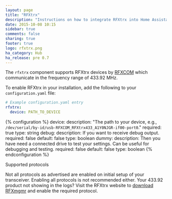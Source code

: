```yaml
---
layout: page
title: "RFXtrx"
description: "Instructions on how to integrate RFXtrx into Home Assistant."
date: 2015-10-08 10:15
sidebar: true
comments: false
sharing: true
footer: true
logo: rfxtrx.png
ha_category: Hub
ha_release: pre 0.7
---
```


The `rfxtrx` component supports RFXtrx devices by [RFXCOM](http://www.rfxcom.com) which communicate in the frequency range of 433.92 MHz.

To enable RFXtrx in your installation, add the following to your `configuration.yaml` file:

```yaml
# Example configuration.yaml entry
rfxtrx:
  device: PATH_TO_DEVICE
```

{% configuration %}
device:
  description: "The path to your device, e.g., `/dev/serial/by-id/usb-RFXCOM_RFXtrx433_A1Y0NJGR-if00-port0`."
  required: true
  type: string
debug:
  description: If you want to receive debug output.
  required: false
  default: false
  type: boolean
dummy:
  description: Then you have need a connected drive to test your settings. Can be useful for debugging and testing.
  required: false
  default: false
  type: boolean
{% endconfiguration %}

Supported protocols

Not all protocols as advertised are enabled on initial setup of your transceiver. Enabling all protocols is not recommended either. Your 433.92 product not showing in the logs? Visit the RFXtrx website to [download RFXmgmr](http://www.rfxcom.com/epages/78165469.sf/nl_NL/?ObjectPath=/Shops/78165469/Categories/Downloads) and enable the required protocol.
